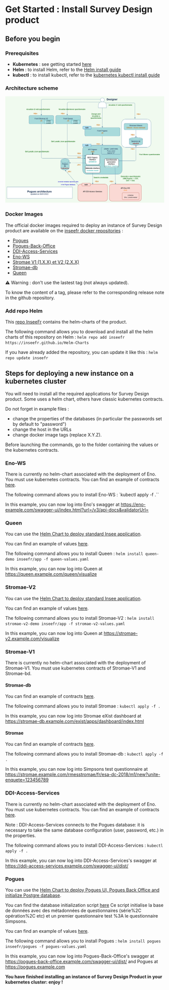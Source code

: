 # Get Started : Install Survey Design product

## Before you begin

### Prerequisites

- **Kubernetes** : see getting started [here](https://kubernetes.io/docs/setup/)
- **Helm** : to install Helm, refer to the [Helm install guide](https://github.com/helm/helm#install)
- **kubectl** : to install kubectl, refer to the [kubernetes kubectl install guide](https://kubernetes.io/docs/tasks/tools/)

### Architecture scheme

![Survey design product architecture scheme](./deploiement/pogues-archi-github.jpg)

### Docker Images

The official docker images required to deploy an instance of Survey Design product are available on the [inseefr docker repositories](https://hub.docker.com/u/inseefr) : 

- [Pogues](https://hub.docker.com/r/inseefr/pogues/tags)
- [Pogues-Back-Office](https://hub.docker.com/r/inseefr/pogues-back-office)
- [DDI-Access-Services](https://hub.docker.com/r/inseefr/ddi-access-services/tags)
- [Eno-WS](https://hub.docker.com/r/inseefr/eno-ws/tags)
- [Stromae V1 (1.X.X) et V2 (2.X.X)](https://hub.docker.com/r/inseefr/stromae/tags)
- [Stromae-db](https://hub.docker.com/r/inseefr/stromae-db/tags)
- [Queen](https://hub.docker.com/r/inseefr/queen)

:warning: Warning : don't use the lastest tag (not always updated).

To know the content of a tag, please refer to the corresponding release note in the github repository.

### Add repo Helm
This [repo InseeFr](https://github.com/inseefr/Helm-charts) contains the helm-charts of the product.

The following command allows you to download and install all the helm charts of this repository on Helm  : `helm repo add inseefr https://inseefr.github.io/Helm-Charts`

If you have already added the repository, you can update it like this : `helm repo update inseefr`

## Steps for deploying a new instance on a kubernetes cluster

You will need to install all the required applications for Survey Design product. Some uses a helm chart, others have classic kubernetes contracts.

Do not forget in example files :
- change the properties of the databases (in particular the passwords set by default to "password")
- change the host in the URLs
- change docker image tags (replace X.Y.Z).

Before launching the commands, go to the folder containing the values or the kubernetes contracts.

### Eno-WS

There is currently no helm-chart associated with the deployment of Eno. You must use kubernetes contracts.
You can find an example of contracts [here](./deploiement/Eno-WS/).

The following command allows you to install Eno-WS  : `kubectl apply -f .``

In this example, you can now log into Eno's swagger at https://eno-example.com/swagger-ui/index.html?url=/v3/api-docs&validatorUrl=

### Queen

You can use the [Helm Chart to deploy standard Insee application](https://github.com/InseeFr/Helm-Charts/tree/main/charts/ui-api-std).

You can find an example of values [here](./deploiement/Queen/).

The following command allows you to install Queen  : `helm install queen-demo inseefr/app -f queen-values.yaml`

In this example, you can now log into Queen at https://queen.example.com/queen/visualize

### Stromae-V2

You can use the [Helm Chart to deploy standard Insee application](https://github.com/InseeFr/Helm-Charts/tree/main/charts/ui-api-std).

You can find an example of values [here](./deploiement/Stromae-V2/).

The following command allows you to install Stromae-V2 : `helm install stromae-v2-demo inseefr/app -f stromae-v2-values.yaml`

In this example, you can now log into Queen at https://stromae-v2.example.com/visualize

### Stromae-V1
There is currently no helm-chart associated with the deployment of Stromae-V1. You must use kubernetes contracts of Stromae-V1 and Stromae-bd.

#### Stromae-db

You can find an example of contracts [here](./deploiement/Stromae-db/).

The following command allows you to install Stromae : `kubectl apply -f .` 

In this example, you can now log into Stromae eXist dashboard  at https://stromae-db.example.com/exist/apps/dashboard/index.html

#### Stromae

You can find an example of contracts [here](./deploiement/Stromae-V1/).

The following command allows you to install Stromae-db  :  `kubectl apply -f .` 

In this example, you can now log into Simpsons test questionnaire at https://stromae.example.com/rmesstromae/fr/esa-dc-2018/m1/new?unite-enquete=123456789


### DDI-Access-Services

There is currently no helm-chart associated with the deployment of Eno. You must use kubernetes contracts.
You can find an example of contracts [here](./deploiement/DDI-Access-Services/).

Note : DDI-Access-Services connects to the Pogues database: it is necessary to take the same database configuration (user, password, etc.) in the properties.

The following command allows you to install DDI-Access-Services  : `kubectl apply -f .` 

In this example, you can now log into DDI-Access-Services's swagger at https://ddi-access-services.example.com/swagger-ui/dist/

### Pogues

You can use the [Helm Chart to deploy Pogues UI, Pogues Back Office and initialize Postgre database](https://github.com/InseeFr/Helm-Charts/tree/main/charts/pogues).

You can find the database initialization script [here](./deploiement/Pogues/pogues-bdd-backup.sql)
Ce script initialise la base de données avec des métadonnées de questionnaires (série%2C opération%2C etc) et un premier questionnaire test %3A le questionnaire Simpsons.

You can find an example of values [here](./deploiement/Pogues/pogues-values.yaml).

The following command allows you to install Pogues : `helm install pogues inseefr/pogues -f pogues-values.yaml`

In this example, you can now log into Pogues-Back-Office's swagger at https://pogues-back-office.example.com/swagger-ui/dist/ and Pogues at https://pogues.example.com


**You have finished installing an instance of Survey Design Product in your kubernetes cluster: enjoy !**